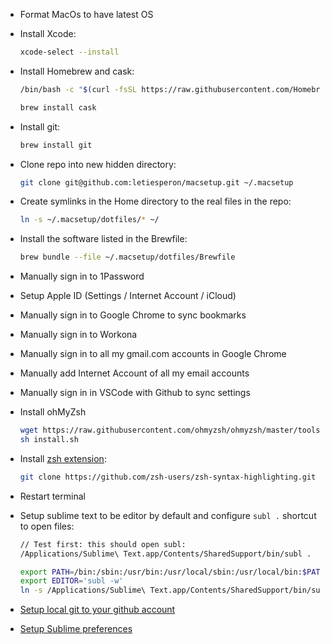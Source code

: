 * Format MacOs to have latest OS
* Install Xcode:
  ```bash
  xcode-select --install
  ```

* Install Homebrew and cask:
  ```bash
  /bin/bash -c "$(curl -fsSL https://raw.githubusercontent.com/Homebrew/install/HEAD/install.sh)"

  brew install cask
  ```

* Install git:
  ```bash
  brew install git
  ```

* Clone repo into new hidden directory:
  ```bash
  git clone git@github.com:letiesperon/macsetup.git ~/.macsetup
  ```

* Create symlinks in the Home directory to the real files in the repo:
  ```bash
  ln -s ~/.macsetup/dotfiles/* ~/
  ```

* Install the software listed in the Brewfile:
  ```bash
  brew bundle --file ~/.macsetup/dotfiles/Brewfile
  ```

* Manually sign in to 1Password
* Setup Apple ID (Settings / Internet Account / iCloud)
* Manually sign in to Google Chrome to sync bookmarks
* Manually sign in to Workona
* Manually sign in to all my gmail.com accounts in Google Chrome
* Manually add Internet Account of all my email accounts
* Manually sign in in VSCode with Github to sync settings

* Install ohMyZsh
  ```bash
  wget https://raw.githubusercontent.com/ohmyzsh/ohmyzsh/master/tools/install.sh
  sh install.sh
  ```

* Install [zsh extension](https://formulae.brew.sh/formula/zsh-syntax-highlighting):
  ```bash
  git clone https://github.com/zsh-users/zsh-syntax-highlighting.git ${ZSH_CUSTOM:-~/.oh-my-zsh/custom}/plugins/zsh-syntax-highlighting
  ```

* Restart terminal

* Setup sublime text to be editor by default and configure `subl .` shortcut to open files:
  ```bash
  // Test first: this should open subl:
  /Applications/Sublime\ Text.app/Contents/SharedSupport/bin/subl .

  export PATH=/bin:/sbin:/usr/bin:/usr/local/sbin:/usr/local/bin:$PATH
  export EDITOR='subl -w'
  ln -s /Applications/Sublime\ Text.app/Contents/SharedSupport/bin/subl /usr/local/bin/subl
  ```

* [Setup local git to your github account](https://gist.github.com/letiesperon/ce8217bc99195032f9dda3c67b424150)
* [Setup Sublime preferences](https://gist.github.com/letiesperon/7090a100902871cb2b9f6941a1f430ed)

